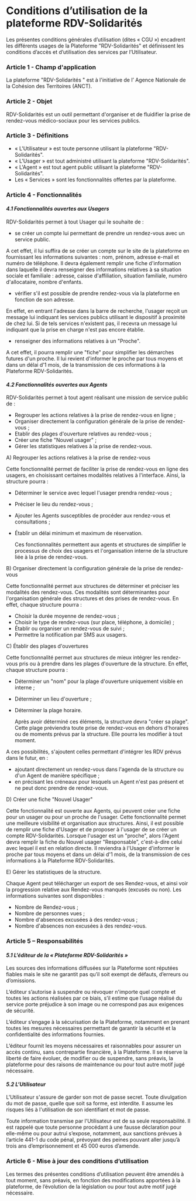 # Conditions d’utilisation de la plateforme RDV-Solidarités

Les présentes conditions générales d’utilisation (dites « CGU ») encadrent les différents usages de la Plateforme "RDV-Solidarités" et définissent les conditions d’accès et d’utilisation des services par l’Utilisateur.

### **Article 1 - Champ d'application**

La plateforme "RDV-Solidarités " est à l'initiative de l’ Agence Nationale de la Cohésion des Territoires (ANCT).

### **Article 2 - Objet**

RDV-Solidarités est un outil permettant d'organiser et de fluidifier la prise de rendez-vous médico-sociaux pour les services publics.

### **Article 3 - Définitions**

* « L'Utilisateur » est toute personne utilisant la plateforme "RDV-Solidarités".
* « L'Usager » est tout administré utilisant la plateforme "RDV-Solidarités".
* « L'Agent » est tout agent public utilisant la plateforme "RDV-Solidarités".
* Les « Services » sont les fonctionnalités offertes par la plateforme.

### **Article 4 - Fonctionnalités**

#### _4.1 Fonctionnalités ouvertes aux Usagers_

RDV-Solidarités permet à tout Usager qui le souhaite de :

* se créer un compte lui permettant de prendre un rendez-vous avec un service public.

A cet effet, il lui suffira de se créer un compte sur le site de la plateforme en fournissant les informations suivantes : nom, prénom, adresse e-mail et numéro de téléphone. Il devra également remplir une fiche d'information dans laquelle il devra renseigner des informations relatives à sa situation sociale et familiale : adresse, caisse d'affiliation, situation familiale, numéro d'allocataire, nombre d'enfants.

* vérifier s'il est possible de prendre rendez-vous via la plateforme en fonction de son adresse.

En effet, en entrant l'adresse dans la barre de recherche, l'usager reçoit un message lui indiquant les services publics utilisant le dispositif à proximité de chez lui. Si de tels services n'existent pas, il recevra un message lui indiquant que la prise en charge n'est pas encore établie.

* renseigner des informations relatives à un "Proche".

A cet effet, il pourra remplir une "fiche" pour simplifier les démarches futures d'un proche. Il lui revient d'informer le proche par tous moyens et dans un délai d'1 mois, de la transmission de ces informations à la Plateforme RDV-Solidarités.

#### _4.2 Fonctionnalités ouvertes aux Agents_

RDV-Solidarités permet à tout agent réalisant une mission de service public de :

* Regrouper les actions relatives à la prise de rendez-vous en ligne ;
* Organiser directement la configuration générale de la prise de rendez-vous ;
* Etablir des plages d'ouverture relatives au rendez-vous ;
* Créer une fiche "Nouvel usager" ;
* Gérer les statistiques relatives à la prise de rendez-vous.

A) Regrouper les actions relatives à la prise de rendez-vous

Cette fonctionnalité permet de faciliter la prise de rendez-vous en ligne des usagers, en choisissant certaines modalités relatives à l'interface. Ainsi, la structure pourra :

* Déterminer le service avec lequel l'usager prendra rendez-vous ;
* Préciser le lieu du rendez-vous ;
* Ajouter les Agents susceptibles de procéder aux rendez-vous et consultations ;
*   Établir un délai minimum et maximum de réservation.

    Ces fonctionnalités permettent aux agents et structures de simplifier le processus de choix des usagers et l'organisation interne de la structure liée à la prise de rendez-vous.

B) Organiser directement la configuration générale de la prise de rendez-vous

Cette fonctionnalité permet aux structures de déterminer et préciser les modalités des rendez-vous. Ces modalités sont déterminantes pour l'organisation générale des structures et des prises de rendez-vous. En effet, chaque structure pourra :

* Choisir la durée moyenne de rendez-vous ;
* Choisir le type de rendez-vous (sur place, téléphone, à domicile) ;
* Établir ou organiser un rendez-vous de suivi ;
* Permettre la notification par SMS aux usagers.

C) Établir des plages d'ouvertures

Cette fonctionnalité permet aux structures de mieux intégrer les rendez-vous pris ou à prendre dans les plages d'ouverture de la structure. En effet, chaque structure pourra :

* Déterminer un "nom" pour la plage d'ouverture uniquement visible en interne ;
* Déterminer un lieu d'ouverture ;
*   Déterminer la plage horaire.

    Après avoir déterminé ces éléments, la structure devra "créer sa plage". Cette plage préviendra toute prise de rendez-vous en dehors d'horaires ou de moments prévus par la structure. Elle pourra les modifier à tout moment.

A ces possibilités, s'ajoutent celles permettant d'intégrer les RDV prévus dans le futur, en :

* ajoutant directement un rendez-vous dans l'agenda de la structure ou d'un Agent de manière spécifique ;
* en précisant les créneaux pour lesquels un Agent n'est pas présent et ne peut donc prendre de rendez-vous.

D) Créer une fiche "Nouvel Usager"

Cette fonctionnalité est ouverte aux Agents, qui peuvent créer une fiche pour un usager ou pour un proche de l'usager. Cette fonctionnalité permet une meilleure visibilité et organisation aux structures. Ainsi, il est possible de remplir une fiche d'Usager et de proposer à l'usager de se créer un compte RDV-Solidarités. Lorsque l'usager est un "proche", alors l'Agent devra remplir la fiche du Nouvel usager "Responsable", c'est-à-dire celui avec lequel il est en relation directe. Il reviendra à l'Usager d'informer le proche par tous moyens et dans un délai d'1 mois, de la transmission de ces informations à la Plateforme RDV-Solidarités.

E) Gérer les statistiques de la structure.

Chaque Agent peut télécharger un export de ses Rendez-vous, et ainsi voir la progression relative aux Rendez-vous manqués (excusés ou non). Les informations suivantes sont disponibles :

* Nombre de Rendez-vous ;
* Nombre de personnes vues ;
* Nombre d'absences excusées à des rendez-vous ;
* Nombre d'absences non excusées à des rendez-vous.

### **Article 5 – Responsabilités**

#### _5.1 L’éditeur de la « Plateforme RDV-Solidarités »_

Les sources des informations diffusées sur la Plateforme sont réputées fiables mais le site ne garantit pas qu’il soit exempt de défauts, d’erreurs ou d’omissions.

L’éditeur s’autorise à suspendre ou révoquer n'importe quel compte et toutes les actions réalisées par ce biais, s’il estime que l’usage réalisé du service porte préjudice à son image ou ne correspond pas aux exigences de sécurité.

L’éditeur s’engage à la sécurisation de la Plateforme, notamment en prenant toutes les mesures nécessaires permettant de garantir la sécurité et la confidentialité des informations fournies.

L’éditeur fournit les moyens nécessaires et raisonnables pour assurer un accès continu, sans contrepartie financière, à la Plateforme. Il se réserve la liberté de faire évoluer, de modifier ou de suspendre, sans préavis, la plateforme pour des raisons de maintenance ou pour tout autre motif jugé nécessaire.

#### _5.2 L’Utilisateur_

L'Utilisateur s'assure de garder son mot de passe secret. Toute divulgation du mot de passe, quelle que soit sa forme, est interdite. Il assume les risques liés à l'utilisation de son identifiant et mot de passe.

Toute information transmise par l'Utilisateur est de sa seule responsabilité. Il est rappelé que toute personne procédant à une fausse déclaration pour elle-même ou pour autrui s’expose, notamment, aux sanctions prévues à l’article 441-1 du code pénal, prévoyant des peines pouvant aller jusqu’à trois ans d’emprisonnement et 45 000 euros d’amende.

### **Article 6 - Mise à jour des conditions d’utilisation**

Les termes des présentes conditions d’utilisation peuvent être amendés à tout moment, sans préavis, en fonction des modifications apportées à la plateforme, de l’évolution de la législation ou pour tout autre motif jugé nécessaire.
